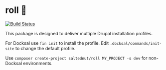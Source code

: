# roll 🍱
[![Build Status](https://app.travis-ci.com/saltednut/roll.svg?branch=1.0.x)](https://app.travis-ci.com/saltednut/roll)

This package is designed to deliver multiple Drupal installation profiles.

For Docksal use `fin init` to install the profile. Edit `.docksal/commands/init-site` to change the default profile.

Use `composer create-project saltednut/roll MY_PROJECT -s dev` for non-Docksal environments.
